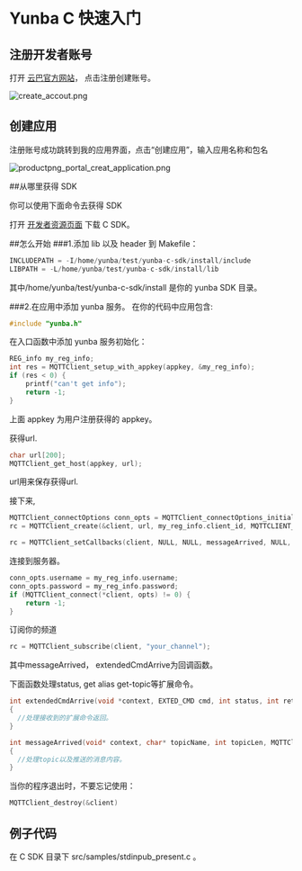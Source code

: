 # Yunba C 快速入门

## 注册开发者账号

打开 [云巴官方网站](https://yunba.io)， 点击注册创建账号。

![create_accout.png](https://raw.githubusercontent.com/yunba/docs/master/image/productpng_portal_register_account.png)

## 创建应用
注册账号成功跳转到我的应用界面，点击“创建应用”，输入应用名称和包名

![productpng_portal_creat_application.png](https://raw.githubusercontent.com/yunba/docs/master/image/productpng_portal_creat_app.png)


##从哪里获得 SDK

你可以使用下面命令去获得 SDK

打开 [开发者资源页面](https://yunba.io/developers/) 下载 C SDK。

##怎么开始
###1.添加 lib 以及 header 到 Makefile：

```c
INCLUDEPATH = -I/home/yunba/test/yunba-c-sdk/install/include
LIBPATH = -L/home/yunba/test/yunba-c-sdk/install/lib
```

其中/home/yunba/test/yunba-c-sdk/install 是你的 yunba SDK 目录。

###2.在应用中添加 yunba 服务。
在你的代码中应用包含:

```c
#include "yunba.h"
```

在入口函数中添加 yunba 服务初始化：
```c
REG_info my_reg_info;
int res = MQTTClient_setup_with_appkey(appkey, &my_reg_info);
if (res < 0) {
	printf("can't get info");
	return -1;
}
```
上面 appkey 为用户注册获得的 appkey。

获得url.
```c
char url[200];
MQTTClient_get_host(appkey, url);
```
url用来保存获得url.


接下来,
```c
MQTTClient_connectOptions conn_opts = MQTTClient_connectOptions_initializer;
rc = MQTTClient_create(&client, url, my_reg_info.client_id, MQTTCLIENT_PERSISTENCE_NONE, NULL);

rc = MQTTClient_setCallbacks(client, NULL, NULL, messageArrived, NULL, extendedCmdArrive);
```
连接到服务器。

```c
conn_opts.username = my_reg_info.username;
conn_opts.password = my_reg_info.password;
if (MQTTClient_connect(*client, opts) != 0) {
	return -1;
}
```

订阅你的频道

```c
rc = MQTTClient_subscribe(client, "your_channel");
```

其中messageArrived， extendedCmdArrive为回调函数。

下面函数处理status, get alias get-topic等扩展命令。

```c
int extendedCmdArrive(void *context, EXTED_CMD cmd, int status, int ret_string_len, char *ret_string)
{
  //处理接收到的扩展命令返回。
}

int messageArrived(void* context, char* topicName, int topicLen, MQTTClient_message* m)
{
  //处理topic以及推送的消息内容。
}
```  

当你的程序退出时，不要忘记使用：

```c
MQTTClient_destroy(&client)
```

## 例子代码

在 C SDK 目录下 src/samples/stdinpub_present.c 。


